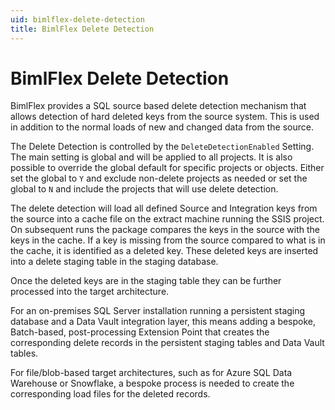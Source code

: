 ```yaml
---
uid: bimlflex-delete-detection
title: BimlFlex Delete Detection
---
```

# BimlFlex Delete Detection

BimlFlex provides a SQL source based delete detection mechanism that allows detection of hard deleted keys from the source system. This is used in addition to the normal loads of new and changed data from the source.

The Delete Detection is controlled by the `DeleteDetectionEnabled` Setting. The main setting is global and will be applied to all projects. It is also possible to override the global default for specific projects or objects. Either set the global to `Y` and exclude non-delete projects as needed or set the global to `N` and include the projects that will use delete detection.

The delete detection will load all defined Source and Integration keys from the source into a cache file on the extract machine running the SSIS project. On subsequent runs the package compares the keys in the source with the keys in the cache. If a key is missing from the source compared to what is in the cache, it is identified as a deleted key. These deleted keys are inserted into a delete staging table in the staging database.

Once the deleted keys are in the staging table they can be further processed into the target architecture.

For an on-premises SQL Server installation running a persistent staging database and a Data Vault integration layer, this means adding a bespoke, Batch-based, post-processing Extension Point that creates the corresponding delete records in the persistent staging tables and Data Vault tables.

For file/blob-based target architectures, such as for Azure SQL Data Warehouse or Snowflake, a bespoke process is needed to create the corresponding load files for the deleted records.
